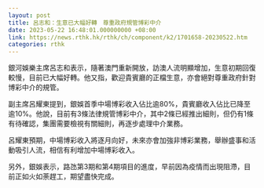 ```yaml
---
layout: post
title: 呂志和：生意已大幅好轉　尊重政府規管博彩中介
date: 2023-05-22 16:48:01.000000000 +08:00
link: https://news.rthk.hk/rthk/ch/component/k2/1701658-20230522.htm
categories: rthk
---
```


銀河娛樂主席呂志和表示，隨著澳門重新開放，訪澳人流明顯增加，生意初期回復較慢，目前已大幅好轉。他又指，歡迎貴賓廳的正檔生意，亦會絕對尊重政府針對博彩中介的規管。

副主席呂耀東提到，銀娛首季中場博彩收入佔比逾80%，貴賓廳收入佔比已降至逾10%。他說，目前有3條法律規管博彩中介，其中2條已經推出細則，但仍有1條有待確認，集團需要檢視有關細則，再逐步處理中介業務。

呂耀東預期，中場博彩收入將逐月向好，未來亦會加強非博彩業務，舉辦盛事和活動吸引人流，相信有利增加中場博彩收入。

另外，銀娛表示，路氹第3期和第4期項目的進度，早前因為疫情而出現阻滯，目前正如火如荼趕工，期望盡快完成。
